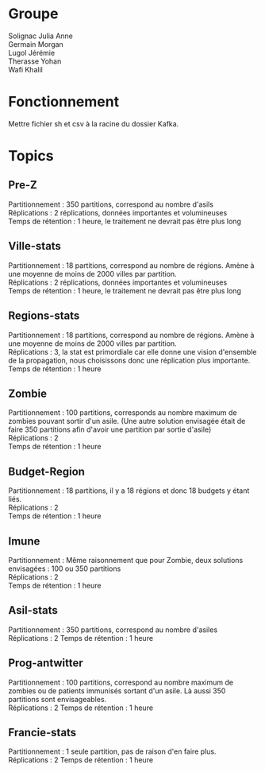# Groupe
Solignac Julia Anne  
Germain Morgan  
Lugol Jérémie  
Therasse Yohan  
Wafi Khalil

# Fonctionnement
Mettre fichier sh et csv à la racine du dossier Kafka.

# Topics
## Pre-Z
Partitionnement : 350 partitions, correspond au nombre d'asils  
Réplications : 2 réplications, données importantes et volumineuses  
Temps de rétention : 1 heure, le traitement ne devrait pas être plus long
## Ville-stats
Partitionnement : 18 partitions, correspond au nombre de régions. Amène à une moyenne de moins de 2000 villes par partition.  
Réplications : 2 réplications, données importantes et volumineuses  
Temps de rétention : 1 heure, le traitement ne devrait pas être plus long
## Regions-stats
Partitionnement : 18 partitions, correspond au nombre de régions. Amène à une moyenne de moins de 2000 villes par partition.  
Réplications : 3, la stat est primordiale car elle donne une vision d'ensemble de la propagation, nous choisissons donc une réplication plus importante.  
Temps de rétention : 1 heure
## Zombie
Partitionnement : 100 partitions, corresponds au nombre maximum de zombies pouvant sortir d'un asile. (Une autre solution envisagée était de faire 350 partitions afin d'avoir une partition par sortie d'asile)  
Réplications : 2  
Temps de rétention : 1 heure
## Budget-Region
Partitionnement : 18 partitions, il y a 18 régions et donc 18 budgets y étant liés.  
Réplications : 2  
Temps de rétention : 1 heure
## Imune
Partitionnement : Même raisonnement que pour Zombie, deux solutions envisagées : 100 ou 350 partitions  
Réplications : 2  
Temps de rétention : 1 heure
## Asil-stats
Partitionnement : 350 partitions, correspond au nombre d'asiles  
Réplications : 2
Temps de rétention : 1 heure
## Prog-antwitter
Partitionnement : 100 partitions, correspond au nombre maximum de zombies ou de patients immunisés sortant d'un asile. Là aussi 350 partitions sont envisageables.  
Réplications : 2
Temps de rétention : 1 heure
## Francie-stats
Partitionnement : 1 seule partition, pas de raison d'en faire plus.  
Réplications : 2
Temps de rétention : 1 heure

